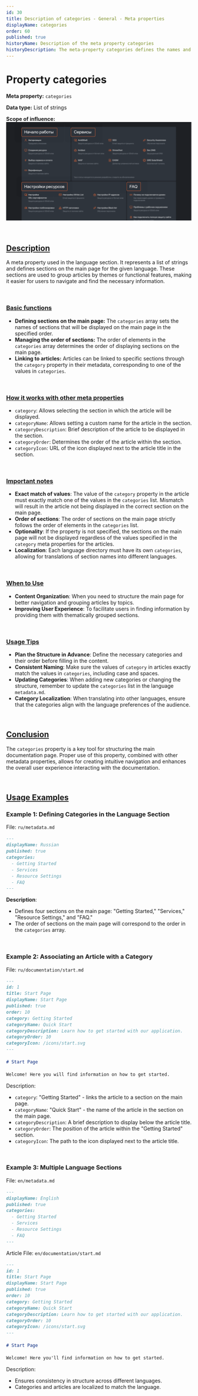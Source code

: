 ```yaml
---
id: 30
title: Description of categories - General - Meta properties
displayName: categories
order: 60
published: true
historyName: Description of the meta property categories
historyDescription: The meta-property categories defines the names and order of sections on the main page.
---
```


# Property categories

**Meta property:** `categories`

**Data type:** List of strings

**Scope of influence:**
![Property influence](https://raw.githubusercontent.com/SolarSpaceTech/product-documentation-content/refs/heads/main/ru/markdown/images/category.png)

<br/>

## [Description](description)

A meta property used in the language section. It represents a list of strings and defines sections on the main page for the given language.
These sections are used to group articles by themes or functional features, making it easier for users to navigate and find the necessary information.

<br/>

### [Basic functions](basic-functions)

- **Defining sections on the main page:** The `categories` array sets the names of sections that will be displayed on the main page in the specified order.
- **Managing the order of sections:** The order of elements in the `categories` array determines the order of displaying sections on the main page.
- **Linking to articles:** Articles can be linked to specific sections through the `category` property in their metadata, corresponding to one
  of the values in `categories`.

<br/>

### [How it works with other meta properties](with-other-properties)

- `category`: Allows selecting the section in which the article will be displayed.
- `categoryName`: Allows setting a custom name for the article in the section.
- `categoryDescription`: Brief description of the article to be displayed in the section.
- `categoryOrder`: Determines the order of the article within the section.
- `categoryIcon`: URL of the icon displayed next to the article title in the section.

<br/>

### [Important notes](notes)

- **Exact match of values**: The value of the `category` property in the article must exactly match one of the values in the `categories` list.
  Mismatch will result in the article not being displayed in the correct section on the main page.
- **Order of sections**: The order of sections on the main page strictly follows the order of elements in the `categories` list.
- **Optionality**: If the property is not specified, the sections on the main page will not be displayed regardless of the values specified
  in the `category` meta properties for the articles.
- **Localization**: Each language directory must have its own `categories`, allowing for translations of section names
  into different languages.

<br/>

### [When to Use](when-to-use)

- **Content Organization**: When you need to structure the main page for better navigation and grouping articles by topics.
- **Improving User Experience**: To facilitate users in finding information by providing them with thematically grouped sections.

<br/>

### [Usage Tips](advice)

- **Plan the Structure in Advance**: Define the necessary categories and their order before filling in the content.
- **Consistent Naming**: Make sure the values of `category` in articles exactly match the values in `categories`, including case and spaces.
- **Updating Categories**: When adding new categories or changing the structure, remember to update the `categories` list in the language `metadata.md`.
- **Category Localization**: When translating into other languages, ensure that the categories align with the language preferences of the audience.

<br/>

## [Conclusion](conclusion)

The `categories` property is a key tool for structuring the main documentation page. Proper use of this property, combined with other metadata properties, allows for creating intuitive navigation and enhances the overall user experience interacting with the documentation.

<br/>

## [Usage Examples](examples)

### Example 1: Defining Categories in the Language Section

File: `ru/metadata.md`

```markdown
---
displayName: Russian
published: true
categories:
  - Getting Started
  - Services
  - Resource Settings
  - FAQ
---
```

**Description**:

- Defines four sections on the main page: "Getting Started," "Services," "Resource Settings," and "FAQ."
- The order of sections on the main page will correspond to the order in the `categories` array.

<br/>

### Example 2: Associating an Article with a Category

File: `ru/documentation/start.md`

```markdown
---
id: 1
title: Start Page
displayName: Start Page
published: true
order: 10
category: Getting Started
categoryName: Quick Start
categoryDescription: Learn how to get started with our application.
categoryOrder: 10
categoryIcon: /icons/start.svg
---

# Start Page

Welcome! Here you will find information on how to get started.
```

Description:

- `category`: "Getting Started" - links the article to a section on the main page.
- `categoryName`: "Quick Start" - the name of the article in the section on the main page.
- `categoryDescription`: A brief description to display below the article title.
- `categoryOrder`: The position of the article within the "Getting Started" section.
- `categoryIcon`: The path to the icon displayed next to the article title.

<br/>

### Example 3: Multiple Language Sections

File: `en/metadata.md`

```markdown
---
displayName: English
published: true
categories:
  - Getting Started
  - Services
  - Resource Settings
  - FAQ
---
```

Article File: `en/documentation/start.md`

```markdown
---
id: 1
title: Start Page
displayName: Start Page
published: true
order: 10
category: Getting Started
categoryName: Quick Start
categoryDescription: Learn how to get started with our application.
categoryOrder: 10
categoryIcon: /icons/start.svg
---

# Start Page

Welcome! Here you'll find information on how to get started.
```

Description:

- Ensures consistency in structure across different languages.
- Categories and articles are localized to match the language.
